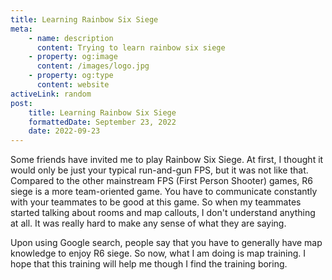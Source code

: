 ```yaml
---
title: Learning Rainbow Six Siege
meta:
    - name: description
      content: Trying to learn rainbow six siege
    - property: og:image
      content: /images/logo.jpg
    - property: og:type
      content: website
activeLink: random
post:
    title: Learning Rainbow Six Siege
    formattedDate: September 23, 2022
    date: 2022-09-23
---
```


<script setup>
import BlogPost from './.vitepress/theme/components/BlogPost.vue'
</script>

<BlogPost>
  <div>
Some friends have invited me to play Rainbow Six Siege. At first, I thought it would only be just your typical run-and-gun FPS, but it was not like that. Compared to the other mainstream FPS (First Person Shooter) games, R6 siege is a more team-oriented game. You have to communicate constantly with your teammates to be good at this game. So when my teammates started talking about rooms and map callouts, I don't understand anything at all. It was really hard to make any sense of what they are saying.

Upon using Google search, people say that you have to generally have map knowledge to enjoy R6 siege. So now, what I am doing is map training. I hope that this training will help me though I find the training boring.

  </div>
</BlogPost>
